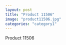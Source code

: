 ```yaml
---
layout: post
title: "Product 11506"
image: "product11506.jpg"
categories: "category1"
---
```

Product 11506
